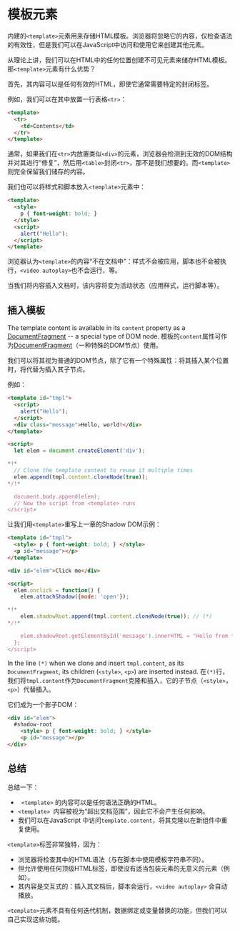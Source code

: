 
# 模板元素

内建的`<template>`元素用来存储HTML模板。浏览器将忽略它的内容，仅检查语法的有效性，但是我们可以在JavaScript中访问和使用它来创建其他元素。

从理论上讲，我们可以在HTML中的任何位置创建不可见元素来储存HTML模板。那`<template>`元素有什么优势？

首先，其内容可以是任何有效的HTML，即使它通常需要特定的封闭标签。

例如，我们可以在其中放置一行表格`<tr>`：
```html
<template>
  <tr>
    <td>Contents</td>
  </tr>
</template>
```

通常，如果我们在`<tr>`内放置类似`<div>`的元素，浏览器会检测到无效的DOM结构并对其进行“修复”，然后用`<table>`封闭`<tr>`，那不是我们想要的。而`<template>`则完全保留我们储存的内容。

我们也可以将样式和脚本放入`<template>`元素中：

```html
<template>
  <style>
    p { font-weight: bold; }
  </style>
  <script>
    alert("Hello");
  </script>
</template>
```

浏览器认为`<template>`的内容“不在文档中”：样式不会被应用，脚本也不会被执行，`<video autoplay>`也不会运行，等。

当我们将内容插入文档时，该内容将变为活动状态（应用样式，运行脚本等）。

## 插入模板

The template content is available in its `content` property as a [DocumentFragment](info:modifying-document#document-fragment) -- a special type of DOM node.
模板的`content`属性可作为[DocumentFragment](info:modifying-document#document-fragment)（一种特殊的DOM节点）使用。

我们可以将其视为普通的DOM节点，除了它有一个特殊属性：将其插入某个位置时，将代替为插入其子节点。

例如：

```html run
<template id="tmpl">
  <script>
    alert("Hello");
  </script>
  <div class="message">Hello, world!</div>
</template>

<script>
  let elem = document.createElement('div');

*!*
  // Clone the template content to reuse it multiple times
  elem.append(tmpl.content.cloneNode(true));
*/!*

  document.body.append(elem);
  // Now the script from <template> runs
</script>
```

让我们用`<template>`重写上一章的Shadow DOM示例：

```html run untrusted autorun="no-epub" height=60
<template id="tmpl">
  <style> p { font-weight: bold; } </style>
  <p id="message"></p>
</template>

<div id="elem">Click me</div>

<script>
  elem.onclick = function() {
    elem.attachShadow({mode: 'open'});

*!*
    elem.shadowRoot.append(tmpl.content.cloneNode(true)); // (*)
*/!*

    elem.shadowRoot.getElementById('message').innerHTML = "Hello from the shadows!";
  };
</script>
```

In the line `(*)` when we clone and insert `tmpl.content`, as its `DocumentFragment`, its children (`<style>`, `<p>`) are inserted instead.
在`(*)`行，我们将`tmpl.content`作为`DocumentFragment`克隆和插入，它的子节点（`<style>`，`<p>`）代替插入。

它们成为一个影子DOM：

```html
<div id="elem">
  #shadow-root
    <style> p { font-weight: bold; } </style>
    <p id="message"></p>
</div>
```

## 总结

总结一下：

* ` <template>` 的内容可以是任何语法正确的HTML。
* `<template> `内容被视为“超出文档范围”，因此它不会产生任何影响。
* 我们可以在JavaScript 中访问`template.content`，将其克隆以在新组件中重复使用。

`<template>`标签非常独特，因为：

* 浏览器将检查其中的HTML语法（与在脚本中使用模板字符串不同）。
* 但允许使用任何顶级HTML标签，即使没有适当包装元素的无意义的元素（例如<tr>）。
* 其内容是交互式的：插入其文档后，脚本会运行，`<video autoplay>` 会自动播放。

`<template>`元素不具有任何迭代机制，数据绑定或变量替换的功能，但我们可以自己实现这些功能。
